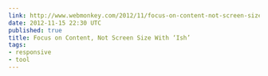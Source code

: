 ```yaml
---
link: http://www.webmonkey.com/2012/11/focus-on-content-not-screen-size-with-ish/
date: 2012-11-15 22:30 UTC
published: true
title: Focus on Content, Not Screen Size With ‘Ish’
tags:
- responsive
- tool
---
```



